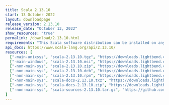 ```yaml
---
title: Scala 2.13.10
start: 13 October 2022
layout: downloadpage
release_version: 2.13.10
release_date: "October 13, 2022"
show_resources: "true"
permalink: /download/2.13.10.html
requirements: "This Scala software distribution can be installed on any Unix-like or Windows system. It requires Java 8 or later, available <a href='https://www.java.com/'>here</a>."
api_docs: https://www.scala-lang.org/api/2.13.10/
resources: [
  ["-main-unixsys", "scala-2.13.10.tgz", "https://downloads.lightbend.com/scala/2.13.10/scala-2.13.10.tgz", "Mac OS X, Unix, Cygwin", "22.57M"],
  ["-main-windows", "scala-2.13.10.msi", "https://downloads.lightbend.com/scala/2.13.10/scala-2.13.10.msi", "Windows (msi installer)", "134.74M"],
  ["-non-main-sys", "scala-2.13.10.zip", "https://downloads.lightbend.com/scala/2.13.10/scala-2.13.10.zip", "Windows", "22.62M"],
  ["-non-main-sys", "scala-2.13.10.deb", "https://downloads.lightbend.com/scala/2.13.10/scala-2.13.10.deb", "Debian", "654.81M"],
  ["-non-main-sys", "scala-2.13.10.rpm", "https://downloads.lightbend.com/scala/2.13.10/scala-2.13.10.rpm", "RPM package", "134.98M"],
  ["-non-main-sys", "scala-docs-2.13.10.txz", "https://downloads.lightbend.com/scala/2.13.10/scala-docs-2.13.10.txz", "API docs", "60.44M"],
  ["-non-main-sys", "scala-docs-2.13.10.zip", "https://downloads.lightbend.com/scala/2.13.10/scala-docs-2.13.10.zip", "API docs", "115.56M"],
  ["-non-main-sys", "scala-sources-2.13.10.tar.gz", "https://github.com/scala/scala/archive/v2.13.10.tar.gz", "Sources", "7.3M"]
]
---
```


